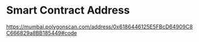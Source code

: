 # Smart Contract Address

https://mumbai.polygonscan.com/address/0x6186446125E5FBcD64909C8C666829a8BB185449#code
